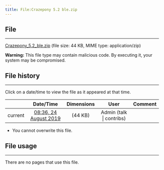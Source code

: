 ```yaml
---
title: File:Crazepony 5.2 ble.zip
---
```


## File
--------

[Crazepony_5.2_ble.zip](https://wiki.elecrow.com/images/f/f6/Crazepony_5.2_ble.zip) (file size: 44 KB, MIME type: application/zip)

**Warning:** This file type may contain malicious code. By executing it, your system may be compromised.

## File history
--------

Click on a date/time to view the file as it appeared at that time.

|         |                          Date/Time                           | Dimensions  |                             User                             | Comment |
| :-----: | :----------------------------------------------------------: | :---------: | :----------------------------------------------------------: | :-----: |
| current | [08:36, 24 August 2019](https://wiki.elecrow.com/images/f/f6/Crazepony_5.2_ble.zip) | (44 KB) | Admin (talk \| contribs) |         |

- You cannot overwrite this file.

## File usage
--------

There are no pages that use this file.